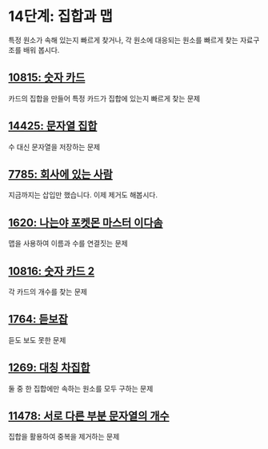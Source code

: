# 14단계: 집합과 맵

특정 원소가 속해 있는지 빠르게 찾거나, 각 원소에 대응되는 원소를 빠르게 찾는 자료구조를 배워 봅시다.

## [10815: 숫자 카드](https://www.acmicpc.net/problem/10815)

카드의 집합을 만들어 특정 카드가 집합에 있는지 빠르게 찾는 문제

## [14425: 문자열 집합](https://www.acmicpc.net/problem/14425)

수 대신 문자열을 저장하는 문제

## [7785: 회사에 있는 사람](https://www.acmicpc.net/problem/7785)

지금까지는 삽입만 했습니다. 이제 제거도 해봅시다.

## [1620: 나는야 포켓몬 마스터 이다솜](https://www.acmicpc.net/problem/1620)

맵을 사용하여 이름과 수를 연결짓는 문제

## [10816: 숫자 카드 2](https://www.acmicpc.net/problem/10816)

각 카드의 개수를 찾는 문제

## [1764: 듣보잡](https://www.acmicpc.net/problem/1764)

듣도 보도 못한 문제

## [1269: 대칭 차집합](https://www.acmicpc.net/problem/1269)

둘 중 한 집합에만 속하는 원소를 모두 구하는 문제

## [11478: 서로 다른 부분 문자열의 개수](https://www.acmicpc.net/problem/11478)

집합을 활용하여 중복을 제거하는 문제
